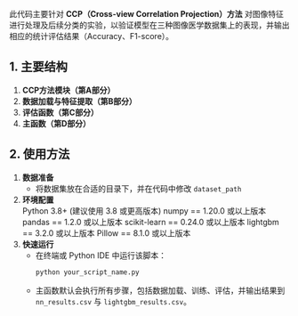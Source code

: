 

此代码主要针对 **CCP（Cross-view Correlation Projection）方法** 对图像特征进行处理及后续分类的实验，以验证模型在三种图像医学数据集上的表现，并输出相应的统计评估结果（Accuracy、F1-score）。


## 1. 主要结构

1. **CCP方法模块（第A部分）**  
2. **数据加载与特征提取（第B部分）**  
3. **评估函数（第C部分）**  
4. **主函数（第D部分）**  


## 2. 使用方法

1. **数据准备**  
   - 将数据集放在合适的目录下，并在代码中修改 `dataset_path`
2. **环境配置**  
 Python 3.8+ (建议使用 3.8 或更高版本)
 numpy == 1.20.0  或以上版本
 pandas == 1.2.0  或以上版本
 scikit-learn == 0.24.0 或以上版本
 lightgbm == 3.2.0     或以上版本
 Pillow == 8.1.0       或以上版本
3. **快速运行**  
   - 在终端或 Python IDE 中运行该脚本：  
     ```bash
     python your_script_name.py
     ```
   - 主函数默认会执行所有步骤，包括数据加载、训练、评估，并输出结果到 `nn_results.csv` 与 `lightgbm_results.csv`。  



